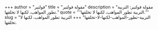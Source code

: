+++
author = "فولتير"
title = "مقولة فولتير"
description = "مقولة فولتير: التربية تطور المواهب، لكنها لا تخلقها."
quote = '''التربية تطور المواهب، لكنها لا تخلقها.'''
slug = "التربية-تطور-المواهب-لكنها-لا-تخلقها"
+++
التربية تطور المواهب، لكنها لا تخلقها.
